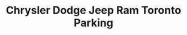 ---
title: "Chrysler Dodge Jeep Ram Toronto Parking"
url: /toronto/chrysler-dodge-jeep-ram-toronto-parking/
shop: Autohaus
---